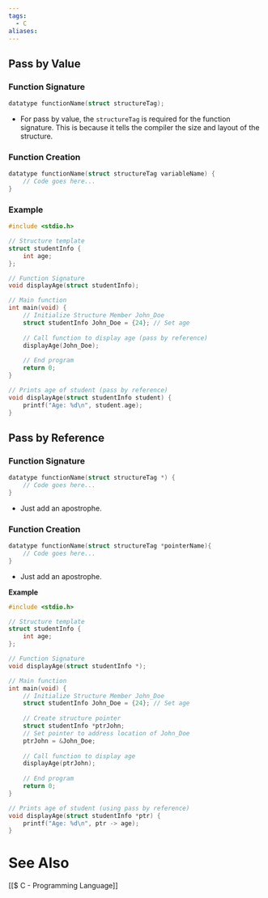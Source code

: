 ```yaml
---
tags:
  - C
aliases:
---
```

## Pass by Value
### Function Signature
```c showlinenumber
datatype functionName(struct structureTag);
```
- For pass by value, the `structureTag` is required for the function signature. This is because it tells the compiler the size and layout of the structure.

### Function Creation
```c showlinenumbers
datatype functionName(struct structureTag variableName) {
	// Code goes here...
}
```

### Example
```c showlinenumbers {8-9,16-17,23-26}
#include <stdio.h>

// Structure template
struct studentInfo {
	int age;
};

// Function Signature
void displayAge(struct studentInfo);

// Main function
int main(void) {
	// Initialize Structure Member John_Doe
	struct studentInfo John_Doe = {24}; // Set age
	
	// Call function to display age (pass by reference)
	displayAge(John_Doe);
	
	// End program
	return 0;
}

// Prints age of student (pass by reference)
void displayAge(struct studentInfo student) {
	printf("Age: %d\n", student.age);
}
```

## Pass by Reference
### Function Signature
```c showlinenumbers
datatype functionName(struct structureTag *) {
	// Code goes here...
}
```
- Just add an apostrophe.

### Function Creation
```c showlinenumbers
datatype functionName(struct structureTag *pointerName){
	// Code goes here...
}
```
- Just add an apostrophe.
  
**Example**
```c showlinenumbers {8-9,16-19,21-22,28-31}
#include <stdio.h>

// Structure template
struct studentInfo {
	int age;
};

// Function Signature
void displayAge(struct studentInfo *);

// Main function
int main(void) {
	// Initialize Structure Member John_Doe
	struct studentInfo John_Doe = {24}; // Set age
	
	// Create structure pointer
	struct studentInfo *ptrJohn;
	// Set pointer to address location of John_Doe
	ptrJohn = &John_Doe;
	
	// Call function to display age
	displayAge(ptrJohn);
	
	// End program
	return 0;
}

// Prints age of student (using pass by reference)
void displayAge(struct studentInfo *ptr) {
	printf("Age: %d\n", ptr -> age);
}
```

# See Also
[[$ C - Programming Language]]